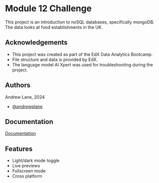 
# Module 12 Challenge

This project is an introduction to noSQL databases, specifically mongoDB. The data looks at food establishments in the UK. 


## Acknowledgements

 - This project was created as part of the EdX Data Analytics Bootcamp.
 - File structure and data is provided by EdX.
 - The language model AI Xpert was used for troubleshooting during the project.

## Authors

Andrew Lane, 2024
- [@andrewplane](https://github.com/andrewplane)


## Documentation

[Documentation](https://linktodocumentation)


## Features

- Light/dark mode toggle
- Live previews
- Fullscreen mode
- Cross platform

